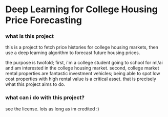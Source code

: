 # Deep Learning for College Housing Price Forecasting
### what is this project

this is a project to fetch price histories for college housing markets, then use a deep learning algorithm to forecast future housing prices.

the purpose is twofold; first, i'm a college student going to school for ml/ai and am interested in the college housing market. second, college market rental properties are fantastic investment vehicles; being able to spot low cost properties with high rental value is a critical asset. that is precisely what this project aims to do.

### what can i do with this project?

see the license. lots as long as im credited :)

